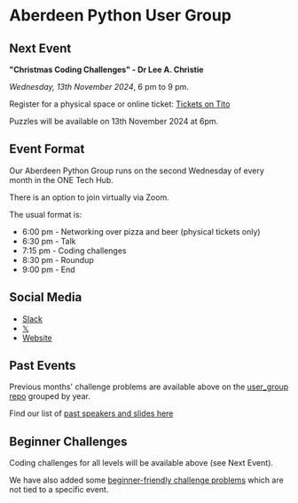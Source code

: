 # Aberdeen Python User Group

## Next Event

**"Christmas Coding Challenges" - Dr Lee A. Christie**

*Wednesday, 13th November 2024*, 6 pm to 9 pm.

Register for a physical space or online ticket: [Tickets on Tito]([https://ti.to/code-the-city/apug-sep-2024](https://ti.to/code-the-city/apug-nov-2024))

Puzzles will be available on 13th November 2024 at 6pm.

## Event Format

Our Aberdeen Python Group runs on the second Wednesday of every month in the ONE Tech Hub.

There is an option to join virtually via Zoom.

The usual format is:

* 6:00 pm - Networking over pizza and beer (physical tickets only)
* 6:30 pm - Talk
* 7:15 pm - Coding challenges
* 8:30 pm - Roundup
* 9:00 pm - End

## Social Media

- [Slack](https://bit.ly/join-ctc-slack)
- [𝕏](https://twitter.com/pythonaberdeen)
- [Website](https://pythonaberdeen.github.io)

## Past Events

Previous months' challenge problems are available above on the [user_group repo](https://github.com/PythonAberdeen/user_group) grouped by year.

Find our list of [past speakers and slides here](https://github.com/PythonAberdeen/user_group/wiki/Speakers)

## Beginner Challenges

Coding challenges for all levels will be available above (see Next Event).

We have also added some [beginner-friendly challenge problems](beginner.md) which are not tied to a specific event.

